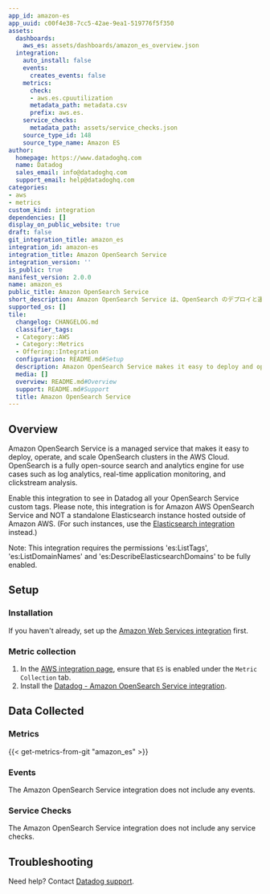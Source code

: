 ```yaml
---
app_id: amazon-es
app_uuid: c00f4e38-7cc5-42ae-9ea1-519776f5f350
assets:
  dashboards:
    aws_es: assets/dashboards/amazon_es_overview.json
  integration:
    auto_install: false
    events:
      creates_events: false
    metrics:
      check:
      - aws.es.cpuutilization
      metadata_path: metadata.csv
      prefix: aws.es.
    service_checks:
      metadata_path: assets/service_checks.json
    source_type_id: 148
    source_type_name: Amazon ES
author:
  homepage: https://www.datadoghq.com
  name: Datadog
  sales_email: info@datadoghq.com
  support_email: help@datadoghq.com
categories:
- aws
- metrics
custom_kind: integration
dependencies: []
display_on_public_website: true
draft: false
git_integration_title: amazon_es
integration_id: amazon-es
integration_title: Amazon OpenSearch Service
integration_version: ''
is_public: true
manifest_version: 2.0.0
name: amazon_es
public_title: Amazon OpenSearch Service
short_description: Amazon OpenSearch Service は、OpenSearch のデプロイと運用を簡単にします。
supported_os: []
tile:
  changelog: CHANGELOG.md
  classifier_tags:
  - Category::AWS
  - Category::Metrics
  - Offering::Integration
  configuration: README.md#Setup
  description: Amazon OpenSearch Service makes it easy to deploy and operate OpenSearch.
  media: []
  overview: README.md#Overview
  support: README.md#Support
  title: Amazon OpenSearch Service
---
```


<!--  SOURCED FROM https://github.com/DataDog/integrations-internal-core -->
## Overview

Amazon OpenSearch Service is a managed service that makes it easy to deploy, operate, and scale OpenSearch clusters in the AWS Cloud. OpenSearch is a fully open-source search and analytics engine for use cases such as log analytics, real-time application monitoring, and clickstream analysis.

Enable this integration to see in Datadog all your OpenSearch Service custom tags. Please note, this integration is for Amazon AWS OpenSearch Service and NOT a standalone Elasticsearch instance hosted outside of Amazon AWS. (For such instances, use the [Elasticsearch integration][1] instead.)

Note: This integration requires the permissions 'es:ListTags', 'es:ListDomainNames' and 'es:DescribeElasticsearchDomains' to be fully enabled.

## Setup

### Installation

If you haven't already, set up the [Amazon Web Services integration][2] first.

### Metric collection

1. In the [AWS integration page][3], ensure that `ES` is enabled under the `Metric Collection` tab.
2. Install the [Datadog - Amazon OpenSearch Service integration][4].

## Data Collected

### Metrics
{{< get-metrics-from-git "amazon_es" >}}


### Events

The Amazon OpenSearch Service integration does not include any events.

### Service Checks

The Amazon OpenSearch Service integration does not include any service checks.

## Troubleshooting

Need help? Contact [Datadog support][6].

[1]: https://docs.datadoghq.com/ja/integrations/elastic
[2]: https://docs.datadoghq.com/ja/integrations/amazon_web_services/
[3]: https://app.datadoghq.com/integrations/amazon-web-services
[4]: https://app.datadoghq.com/integrations/amazon-es
[5]: https://github.com/DataDog/integrations-internal-core/blob/main/amazon_es/metadata.csv
[6]: https://docs.datadoghq.com/ja/help/